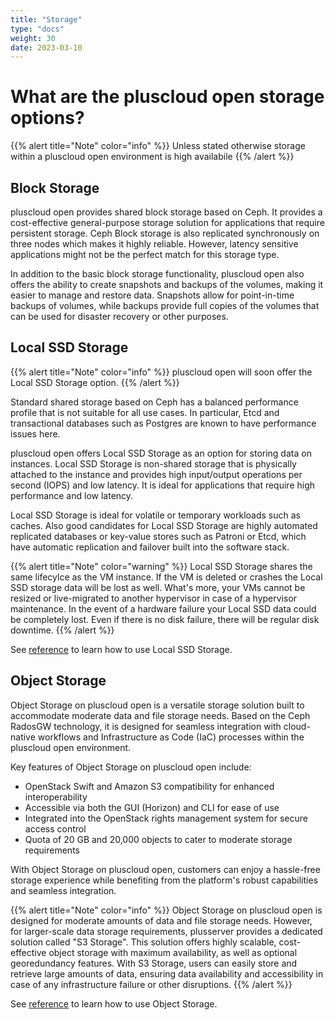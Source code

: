 ```yaml
---
title: "Storage"
type: "docs"
weight: 30
date: 2023-03-10
---
```


# What are the pluscloud open storage options?

{{% alert title="Note" color="info" %}}
Unless stated otherwise storage within a pluscloud open environment is high availabile
{{% /alert %}}

## Block Storage

pluscloud open provides shared block storage based on Ceph. It provides a cost-effective general-purpose storage solution for applications that require persistent storage. Ceph Block storage is also replicated synchronously on three nodes which makes it highly reliable. However, latency sensitive applications might not be the perfect match for this storage type.

In addition to the basic block storage functionality, pluscloud open also offers the ability to create snapshots and backups of the volumes, making it easier to manage and restore data. Snapshots allow for point-in-time backups of volumes, while backups provide full copies of the volumes that can be used for disaster recovery or other purposes.

## Local SSD Storage

{{% alert title="Note" color="info" %}}
pluscloud open will soon offer the Local SSD Storage option.
{{% /alert %}}

Standard shared storage based on Ceph has a balanced performance profile that is not suitable for all use cases. In particular, Etcd and transactional databases such as Postgres are known to have performance issues here.

pluscloud open offers Local SSD Storage as an option for storing data on instances. Local SSD Storage is non-shared storage that is physically attached to the instance and provides high input/output operations per second (IOPS) and low latency. It is ideal for applications that require high performance and low latency.

Local SSD Storage is ideal for volatile or temporary workloads such as caches. Also good candidates for Local SSD Storage are highly automated replicated databases or key-value stores such as Patroni or Etcd, which have automatic replication and failover built into the software stack.

{{% alert title="Note" color="warning" %}}
Local SSD Storage shares the same lifecylce as the VM instance. If the VM is deleted or crashes the Local SSD storage data will be lost as well. What's more, your VMs cannot be resized or live-migrated to another hypervisor in case of a hypervisor maintenance. In the event of a hardware failure your Local SSD data could be completely lost. Even if there is no disk failure, there will be regular disk downtime.
{{% /alert %}}


See [reference](../../../reference/local-storage/) to learn how to use Local SSD Storage.

## Object Storage

Object Storage on pluscloud open is a versatile storage solution built to accommodate moderate data and file storage needs. Based on the Ceph RadosGW technology, it is designed for seamless integration with cloud-native workflows and Infrastructure as Code (IaC) processes within the pluscloud open environment.

Key features of Object Storage on pluscloud open include:

- OpenStack Swift and Amazon S3 compatibility for enhanced interoperability
- Accessible via both the GUI (Horizon) and CLI for ease of use
- Integrated into the OpenStack rights management system for secure access control
- Quota of 20 GB and 20,000 objects to cater to moderate storage requirements

With Object Storage on pluscloud open, customers can enjoy a hassle-free storage experience while benefiting from the platform's robust capabilities and seamless integration.

{{% alert title="Note" color="info" %}}
Object Storage on pluscloud open is designed for moderate amounts of data and file storage needs. However, for larger-scale data storage requirements, plusserver provides a dedicated solution called "S3 Storage". This solution offers highly scalable, cost-effective object storage with maximum availability, as well as optional georedundancy features. With S3 Storage, users can easily store and retrieve large amounts of data, ensuring data availability and accessibility in case of any infrastructure failure or other disruptions.
{{% /alert %}}

See [reference](../../../reference/object-storage/) to learn how to use Object Storage.
